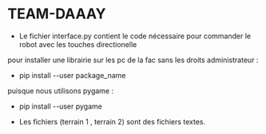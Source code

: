 # TEAM-DAAAY

 - Le fichier interface.py contient le code nécessaire pour commander le robot avec les touches directionelle


pour installer une librairie sur les pc de la fac sans les droits administrateur :
 - pip install --user package_name

puisque nous utilisons pygame :
 - pip install --user pygame
 
- Les fichiers (terrain 1 , terrain 2) sont des fichiers textes.

